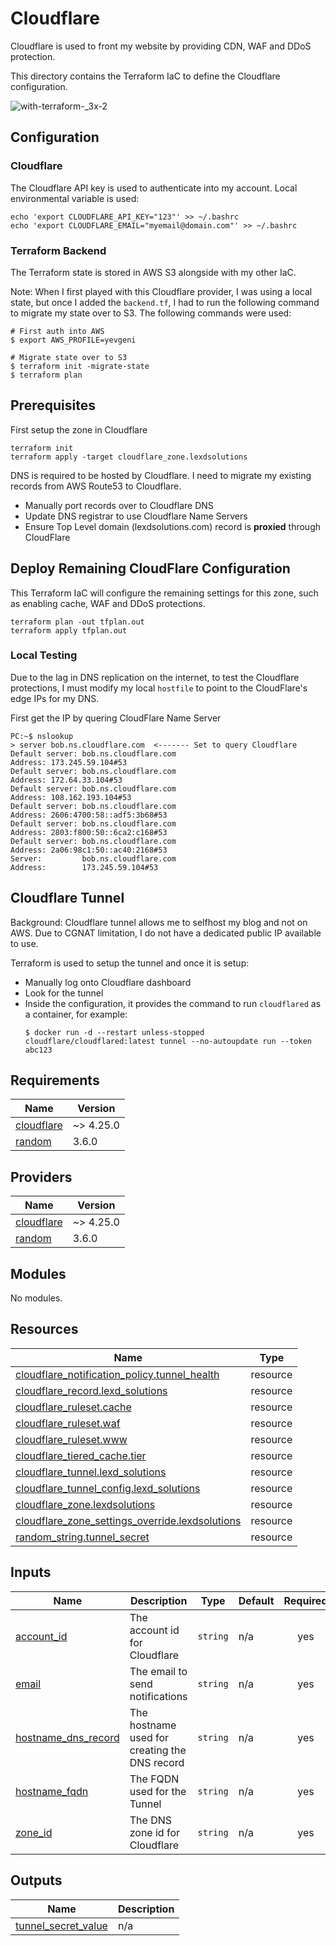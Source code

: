 # Cloudflare
Cloudflare is used to front my website by providing CDN, WAF and DDoS protection.

This directory contains the Terraform IaC to define the Cloudflare configuration.

![with-terraform-_3x-2](https://github.com/user-attachments/assets/20fa14ec-1690-4656-8ceb-adcea4a69fb3)


## Configuration
### Cloudflare
The Cloudflare API key is used to authenticate into my account. Local environmental variable is used:
```
echo 'export CLOUDFLARE_API_KEY="123"' >> ~/.bashrc
echo 'export CLOUDFLARE_EMAIL="myemail@domain.com"' >> ~/.bashrc
```

### Terraform Backend
The Terraform state is stored in AWS S3 alongside with my other IaC.

Note: When I first played with this Cloudflare provider, I was using a local state, but once I added the `backend.tf`, I had to run the following command to migrate my state over to S3. The following commands were used:

```shell
# First auth into AWS
$ export AWS_PROFILE=yevgeni

# Migrate state over to S3
$ terraform init -migrate-state
$ terraform plan
```

## Prerequisites
First setup the zone in Cloudflare
```
terraform init
terraform apply -target cloudflare_zone.lexdsolutions
```

DNS is required to be hosted by Cloudflare. I need to migrate my existing records from AWS Route53 to Cloudflare.

 - Manually port records over to Cloudflare DNS
 - Update DNS registrar to use Cloudflare Name Servers
 - Ensure Top Level domain (lexdsolutions.com) record is **proxied** through CloudFlare

## Deploy Remaining CloudFlare Configuration
This Terraform IaC will configure the remaining settings for this zone, such as enabling cache, WAF and DDoS protections.

```
terraform plan -out tfplan.out
terraform apply tfplan.out
```

### Local Testing
Due to the lag in DNS replication on the internet, to test the Cloudflare protections, I must modify my local `hostfile` to point to the CloudFlare's edge IPs for my DNS.

First get the IP by quering CloudFlare Name Server
```
PC:~$ nslookup
> server bob.ns.cloudflare.com  <------- Set to query Cloudflare
Default server: bob.ns.cloudflare.com
Address: 173.245.59.104#53
Default server: bob.ns.cloudflare.com
Address: 172.64.33.104#53
Default server: bob.ns.cloudflare.com
Address: 108.162.193.104#53
Default server: bob.ns.cloudflare.com
Address: 2606:4700:58::adf5:3b68#53
Default server: bob.ns.cloudflare.com
Address: 2803:f800:50::6ca2:c168#53
Default server: bob.ns.cloudflare.com
Address: 2a06:98c1:50::ac40:2168#53
Server:         bob.ns.cloudflare.com
Address:        173.245.59.104#53

```

## Cloudflare Tunnel
Background: Cloudflare tunnel allows me to selfhost my blog and not on AWS. Due to CGNAT limitation, I do not have a dedicated public IP available to use.

Terraform is used to setup the tunnel and once it is setup:
 - Manually log onto Cloudflare dashboard
 - Look for the tunnel
 - Inside the configuration, it provides the command to run `cloudflared` as a container, for example:
    ```
    $ docker run -d --restart unless-stopped cloudflare/cloudflared:latest tunnel --no-autoupdate run --token abc123
    ```

<!-- BEGIN_TF_DOCS -->
## Requirements

| Name | Version |
|------|---------|
| <a name="requirement_cloudflare"></a> [cloudflare](#requirement\_cloudflare) | ~> 4.25.0 |
| <a name="requirement_random"></a> [random](#requirement\_random) | 3.6.0 |

## Providers

| Name | Version |
|------|---------|
| <a name="provider_cloudflare"></a> [cloudflare](#provider\_cloudflare) | ~> 4.25.0 |
| <a name="provider_random"></a> [random](#provider\_random) | 3.6.0 |

## Modules

No modules.

## Resources

| Name | Type |
|------|------|
| [cloudflare_notification_policy.tunnel_health](https://registry.terraform.io/providers/cloudflare/cloudflare/latest/docs/resources/notification_policy) | resource |
| [cloudflare_record.lexd_solutions](https://registry.terraform.io/providers/cloudflare/cloudflare/latest/docs/resources/record) | resource |
| [cloudflare_ruleset.cache](https://registry.terraform.io/providers/cloudflare/cloudflare/latest/docs/resources/ruleset) | resource |
| [cloudflare_ruleset.waf](https://registry.terraform.io/providers/cloudflare/cloudflare/latest/docs/resources/ruleset) | resource |
| [cloudflare_ruleset.www](https://registry.terraform.io/providers/cloudflare/cloudflare/latest/docs/resources/ruleset) | resource |
| [cloudflare_tiered_cache.tier](https://registry.terraform.io/providers/cloudflare/cloudflare/latest/docs/resources/tiered_cache) | resource |
| [cloudflare_tunnel.lexd_solutions](https://registry.terraform.io/providers/cloudflare/cloudflare/latest/docs/resources/tunnel) | resource |
| [cloudflare_tunnel_config.lexd_solutions](https://registry.terraform.io/providers/cloudflare/cloudflare/latest/docs/resources/tunnel_config) | resource |
| [cloudflare_zone.lexdsolutions](https://registry.terraform.io/providers/cloudflare/cloudflare/latest/docs/resources/zone) | resource |
| [cloudflare_zone_settings_override.lexdsolutions](https://registry.terraform.io/providers/cloudflare/cloudflare/latest/docs/resources/zone_settings_override) | resource |
| [random_string.tunnel_secret](https://registry.terraform.io/providers/hashicorp/random/3.6.0/docs/resources/string) | resource |

## Inputs

| Name | Description | Type | Default | Required |
|------|-------------|------|---------|:--------:|
| <a name="input_account_id"></a> [account\_id](#input\_account\_id) | The account id for Cloudflare | `string` | n/a | yes |
| <a name="input_email"></a> [email](#input\_email) | The email to send notifications | `string` | n/a | yes |
| <a name="input_hostname_dns_record"></a> [hostname\_dns\_record](#input\_hostname\_dns\_record) | The hostname used for creating the DNS record | `string` | n/a | yes |
| <a name="input_hostname_fqdn"></a> [hostname\_fqdn](#input\_hostname\_fqdn) | The FQDN used for the Tunnel | `string` | n/a | yes |
| <a name="input_zone_id"></a> [zone\_id](#input\_zone\_id) | The DNS zone id for Cloudflare | `string` | n/a | yes |

## Outputs

| Name | Description |
|------|-------------|
| <a name="output_tunnel_secret_value"></a> [tunnel\_secret\_value](#output\_tunnel\_secret\_value) | n/a |
<!-- END_TF_DOCS -->
